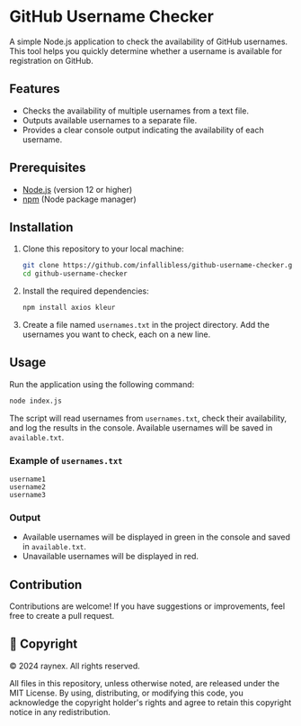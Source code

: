 
# GitHub Username Checker

A simple Node.js application to check the availability of GitHub usernames. This tool helps you quickly determine whether a username is available for registration on GitHub.

## Features

- Checks the availability of multiple usernames from a text file.
- Outputs available usernames to a separate file.
- Provides a clear console output indicating the availability of each username.

## Prerequisites

- [Node.js](https://nodejs.org/) (version 12 or higher)
- [npm](https://www.npmjs.com/) (Node package manager)

## Installation

1. Clone this repository to your local machine:

   ```bash
   git clone https://github.com/infallibless/github-username-checker.git
   cd github-username-checker
   ```

2. Install the required dependencies:

   ```bash
   npm install axios kleur
   ```

3. Create a file named `usernames.txt` in the project directory. Add the usernames you want to check, each on a new line.

## Usage

Run the application using the following command:

```bash
node index.js
```

The script will read usernames from `usernames.txt`, check their availability, and log the results in the console. Available usernames will be saved in `available.txt`.

### Example of `usernames.txt`

```
username1
username2
username3
```

### Output

- Available usernames will be displayed in green in the console and saved in `available.txt`.
- Unavailable usernames will be displayed in red.

## Contribution

Contributions are welcome! If you have suggestions or improvements, feel free to create a pull request.

## 📜 Copyright

© 2024 raynex. All rights reserved.

All files in this repository, unless otherwise noted, are released under the MIT License. By using, distributing, or modifying this code, you acknowledge the copyright holder's rights and agree to retain this copyright notice in any redistribution.

